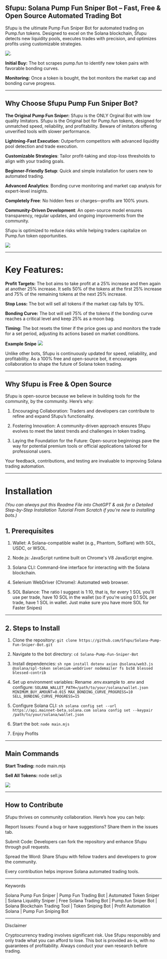 ## Sfupu: Solana Pump Fun Sniper Bot – Fast, Free & Open Source Automated Trading Bot

Sfupu is the ultimate Pump Fun Sniper Bot for automated trading on Pump.fun tokens. Designed to excel on the Solana blockchain, Sfupu detects new liquidity pools, executes trades with precision, and optimizes profits using customizable strategies.

![.](logo.png)

**Initial Buy:** The bot scrapes pump.fun to identify new token pairs with favorable bonding curves.

**Monitoring:** Once a token is bought, the bot monitors the market cap and bonding curve progress.


---


## Why Choose Sfupu Pump Fun Sniper Bot?

**The Original Pump Fun Sniper:** Sfupu is the ONLY Orginal Bot with low quality Imitators. Sfupu is the Original bot for Pump.fun tokens, designed for unmatched speed, reliability, and profitability. Beware of imitators offering unverified tools with slower performance.

**Lightning-Fast Execution**: Outperform competitors with advanced liquidity pool detection and trade execution.

**Customizable Strategies**: Tailor profit-taking and stop-loss thresholds to align with your trading goals.

**Beginner-Friendly Setup**: Quick and simple installation for users new to automated trading.

**Advanced Analytics**: Bonding curve monitoring and market cap analysis for expert-level insights.

**Completely Free**: No hidden fees or charges—profits are 100% yours.

**Community-Driven Development**: An open-source model ensures transparency, regular updates, and ongoing improvements from the community.


Sfupu is optimized to reduce risks while helping traders capitalize on Pump.fun token opportunities.


![](ui.png)


---


# Key Features:

**Profit Targets:** The bot aims to take profit at a 25% increase and then again at another 25% increase.
It sells 50% of the tokens at the first 25% increase and 75% of the remaining tokens at the next 25% increase.

**Stop Loss:** The bot will sell all tokens if the market cap falls by 10%.

**Bonding Curve:** The bot will sell 75% of the tokens if the bonding curve reaches a critical level and keep 25% as a moon bag.

**Timing:** The bot resets the timer if the price goes up and monitors the trade for a set period, adjusting its actions based on market conditions.

**Example Snipe**
![](snipe.png)

Unlike other bots, Sfupu is continuously updated for speed, reliability, and profitability. As a 100% free and open-source bot, it encourages collaboration to shape the future of Solana token trading.


---


## Why Sfupu is Free & Open Source

Sfupu is open-source because we believe in building tools for the community, by the community. Here’s why:

1. Encouraging Collaboration: Traders and developers can contribute to refine and expand Sfupu’s functionality.


2. Fostering Innovation: A community-driven approach ensures Sfupu evolves to meet the latest trends and challenges in token trading.


3. Laying the Foundation for the Future: Open-source beginnings pave the way for potential premium tools or official applications tailored for professional users.



Your feedback, contributions, and testing are invaluable to improving Solana trading automation.


---

# Installation
*(You can always put this Readme File into ChatGPT & ask for a Detailed Step-by-Step Installation Tutorial From Scratch if you're new to installing bots.)*

## 1. Prerequisites

1. Wallet: A Solana-compatible wallet (e.g., Phantom, Solflare) with SOL, USDC, or WSOL.


2. Node.js: JavaScript runtime built on Chrome's V8 JavaScript engine.

   
3. Solana CLI: Command-line interface for interacting with the Solana blockchain.


4. Selenium WebDriver (Chrome): Automated web browser.


5. SOL Balance: The ratio I suggest is 1:10, that is, for every 1 SOL you'll use per trade, have 10 SOL in the wallet (so if you're using 0.1 SOL per trade, have 1 SOL in wallet. Just make sure you have more SOL for Faster Snipes)


---


## 2. Steps to Install

1. Clone the repository:
```git clone https://github.com/Sfupu/Solana-Pump-Fun-Sniper-Bot.git```


2. Navigate to the bot directory:
```cd Solana-Pump-Fun-Sniper-Bot```


3. Install dependencies:
```sh npm install dotenv axios @solana/web3.js @solana/spl-token selenium-webdriver nodemailer fs bs58 blessed blessed-contrib```


4. Set up environment variables:
Rename .env.example to .env and configure:
```SOLANA_WALLET_PATH=/path/to/your/solana/wallet.json MINIMUM_BUY_AMOUNT=0.015 MAX_BONDING_CURVE_PROGRESS=10 SELL_BONDING_CURVE_PROGRESS=15```


5. Configure Solana CLI:
```sh solana config set --url https://api.mainnet-beta.solana.com solana config set --keypair /path/to/your/solana/wallet.json```


6. Start the bot:
```node main.mjs```


7. Enjoy Profits


---


## Main Commands

**Start Trading:**
node main.mjs

**Sell All Tokens:**
node sell.js


![](preview.png)


---


## How to Contribute

Sfupu thrives on community collaboration. Here’s how you can help:

Report Issues: Found a bug or have suggestions? Share them in the issues tab.

Submit Code: Developers can fork the repository and enhance Sfupu through pull requests.

Spread the Word: Share Sfupu with fellow traders and developers to grow the community.


Every contribution helps improve Solana automated trading tools.


---

Keywords

Solana Pump Fun Sniper | Pump Fun Trading Bot | Automated Token Sniper | Solana Liquidity Sniper | Free Solana Trading Bot | Pump.fun Sniper Bot | Solana Blockchain Trading Tool | Token Sniping Bot | Profit Automation Solana | Pump Fun Sniping Bot


---

Disclaimer

Cryptocurrency trading involves significant risk. Use Sfupu responsibly and only trade what you can afford to lose. This bot is provided as-is, with no guarantees of profitability. Always conduct your own research before trading.

